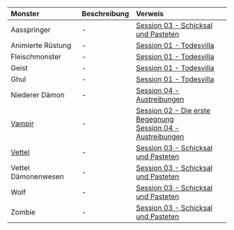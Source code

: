 | Monster | Beschreibung | Verweis |
|:------------|:----------------|:----------------|
| Aasspringer | - | [Session 03 - Schicksal und Pasteten](https://lolindhir.github.io/PnP/campaigns/strahd/sessions/session003) |
| Animierte Rüstung | - | [Session 01 - Todesvilla](https://lolindhir.github.io/PnP/campaigns/strahd/sessions/session001) |
| Fleischmonster | - | [Session 01 - Todesvilla](https://lolindhir.github.io/PnP/campaigns/strahd/sessions/session001) |
| Geist | - | [Session 01 - Todesvilla](https://lolindhir.github.io/PnP/campaigns/strahd/sessions/session001) |
| Ghul | - | [Session 01 - Todesvilla](https://lolindhir.github.io/PnP/campaigns/strahd/sessions/session001) |
| Niederer Dämon | - | [Session 04 - Austreibungen](https://lolindhir.github.io/PnP/campaigns/strahd/sessions/session004) |
| [Vampir](https://lolindhir.github.io/PnP/campaigns/strahd/compendium/monsters/vampir) | - | [Session 02 - Die erste Begegnung](https://lolindhir.github.io/PnP/campaigns/strahd/sessions/session002)<br>[Session 04 - Austreibungen](https://lolindhir.github.io/PnP/campaigns/strahd/sessions/session004) |
| [Vettel](https://lolindhir.github.io/PnP/campaigns/strahd/compendium/monsters/vettel) | - | [Session 03 - Schicksal und Pasteten](https://lolindhir.github.io/PnP/campaigns/strahd/sessions/session003) |
| Vettel Dämonenwesen | - | [Session 03 - Schicksal und Pasteten](https://lolindhir.github.io/PnP/campaigns/strahd/sessions/session003) |
| Wolf | - | [Session 03 - Schicksal und Pasteten](https://lolindhir.github.io/PnP/campaigns/strahd/sessions/session003) |
| Zombie | - | [Session 03 - Schicksal und Pasteten](https://lolindhir.github.io/PnP/campaigns/strahd/sessions/session003) |
